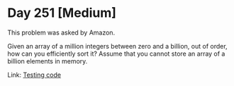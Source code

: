 # Day 251 \[Medium\]

This problem was asked by Amazon.

Given an array of a million integers between zero and a billion, out of order, how can you efficiently sort it? Assume that you cannot store an array of a billion elements in memory.

Link: [Testing code](../../../../test/kotlin/dcp/day251/day251.kt)